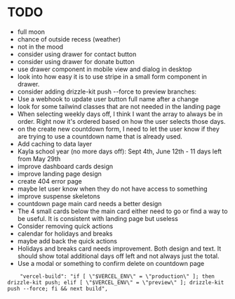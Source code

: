 # TODO

- full moon
- chance of outside recess (weather)
- not in the mood
- consider using drawer for contact button
- consider using drawer for donate button
- use drawer component in mobile view and dialog in desktop
- look into how easy it is to use stripe in a small form component in drawer.
- consider adding drizzle-kit push --force to preview branches:
- Use a webhook to update user button full name after a change
- look for some tailwind classes that are not needed in the landing page
- When selecting weekly days off, I think I want the array to always be in order. Right now it's ordered based on how the user selects those days.
- on the create new countdown form, I need to let the user know if they are trying to use a countdown name that is already used.
- Add caching to data layer
- Kayla school year (no more days off): Sept 4th, June 12th - 11 days left from May 29th
- improve dashboard cards design
- improve landing page design
- create 404 error page
- maybe let user know when they do not have access to something
- improve suspense skeletons
- countdown page main card needs a better design
- The 4 small cards below the main card either need to go or find a way to be useful. It is consistent with landing page but useless
- Consider removing quick actions
- calendar for holidays and breaks
- maybe add back the quick actions
- Holidays and breaks card needs improvement. Both design and text. It should show total additional days off left and not always just the total.
- Use a modal or something to confirm delete on countdown page

```
    "vercel-build": "if [ \"$VERCEL_ENV\" = \"production\" ]; then drizzle-kit push; elif [ \"$VERCEL_ENV\" = \"preview\" ]; drizzle-kit push --force; fi && next build",
```
